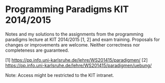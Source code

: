 Programming Paradigms KIT 2014/2015
===================================

Notes and my solutions to the assignments from the programming paradigms lecture at KIT 2014/2015 [1, 2] and exam training.
Proposals for changes or improvements are welcome. Neither correctness nor completeness are guaranteed.



[1] https://pp.info.uni-karlsruhe.de/lehre/WS201415/paradigmen/
[2] https://pp.info.uni-karlsruhe.de/lehre/WS201415/paradigmen/uebung/


Note: Access might be restricted to the KIT intranet.




